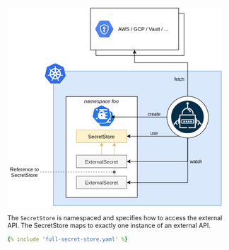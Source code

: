 ![SecretStore](./pictures/diagrams-high-level-ns-detail.png)


The `SecretStore` is namespaced and specifies how to access the external API. The SecretStore maps to exactly one instance of an external API.

``` yaml
{% include 'full-secret-store.yaml' %}
```
